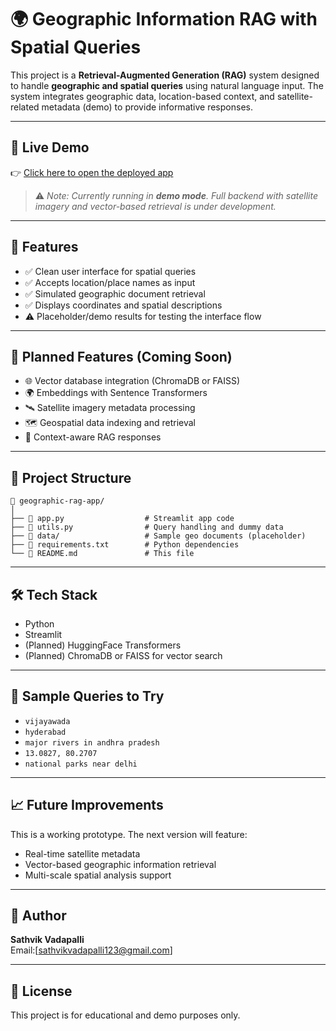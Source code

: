 # 🌍 Geographic Information RAG with Spatial Queries

This project is a **Retrieval-Augmented Generation (RAG)** system designed to handle **geographic and spatial queries** using natural language input. The system integrates geographic data, location-based context, and satellite-related metadata (demo) to provide informative responses.

---

## 🚀 Live Demo

👉 [Click here to open the deployed app](https://geographic-information-rag-with-spatial-queries-aitmn8khofxuga.streamlit.app)

> ⚠️ _Note: Currently running in **demo mode**. Full backend with satellite imagery and vector-based retrieval is under development._

---

## 📌 Features

- ✅ Clean user interface for spatial queries
- ✅ Accepts location/place names as input
- ✅ Simulated geographic document retrieval
- ✅ Displays coordinates and spatial descriptions
- ⚠️ Placeholder/demo results for testing the interface flow

---

## 🧠 Planned Features (Coming Soon)

- 🌐 Vector database integration (ChromaDB or FAISS)
- 🌍 Embeddings with Sentence Transformers
- 🛰️ Satellite imagery metadata processing
- 🗺️ Geospatial data indexing and retrieval
- 🧾 Context-aware RAG responses

---

## 📂 Project Structure

```
📁 geographic-rag-app/
│
├── 📄 app.py                  # Streamlit app code
├── 📄 utils.py                # Query handling and dummy data
├── 📁 data/                   # Sample geo documents (placeholder)
├── 📄 requirements.txt        # Python dependencies
└── 📄 README.md               # This file
```

---

## 🛠️ Tech Stack

- Python
- Streamlit
- (Planned) HuggingFace Transformers
- (Planned) ChromaDB or FAISS for vector search

---

## 🧪 Sample Queries to Try

- `vijayawada`
- `hyderabad`
- `major rivers in andhra pradesh`
- `13.0827, 80.2707`
- `national parks near delhi`

---

## 📈 Future Improvements

This is a working prototype. The next version will feature:
- Real-time satellite metadata
- Vector-based geographic information retrieval
- Multi-scale spatial analysis support

---

## 🙋 Author

**Sathvik Vadapalli**  
Email:[sathvikvadapalli123@gmail.com]  


---

## 📜 License

This project is for educational and demo purposes only.
